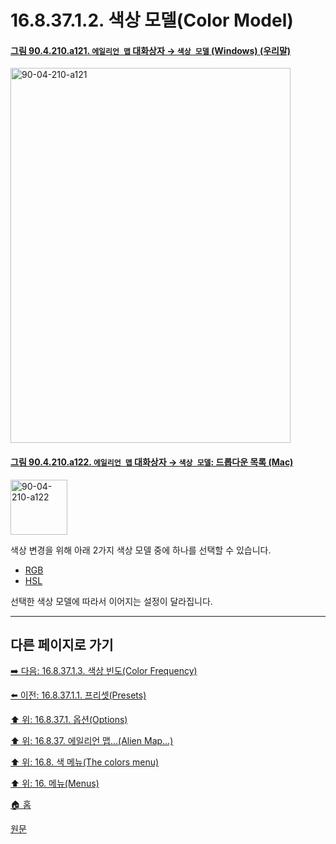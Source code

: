 # 16.8.37.1.2. 색상 모델(Color Model)

<a id="90-04-210-a121"></a>

#### [그림 90.4.210.a121. `에일리언 맵` 대화상자 → `색상 모델` (Windows) (우리말)](./90-04-0210-alien_map.md#90-04-210-a121)
<img width="448" height="600" alt="90-04-210-a121" src="https://github.com/user-attachments/assets/573ffeab-5399-4f0d-aef3-c21561edd8f8" />

<a id="90-04-210-a122"></a>

#### [그림 90.4.210.a122. `에일리언 맵` 대화상자 → `색상 모델`: 드롭다운 목록 (Mac)](./90-04-0210-alien_map.md#90-04-210-a122)
<img width="91" height="88" alt="90-04-210-a122" src="https://github.com/user-attachments/assets/47907ea4-4df7-4c25-ade4-060a5c81fa11" />

색상 변경을 위해 아래 2가지 색상 모델 중에 하나를 선택할 수 있습니다.

- [RGB](./19-glossaryx-color_model_rgb.md)
- [HSL](./19-glossaryx-color_model_hsl.md)

선택한 색상 모델에 따라서 이어지는 설정이 달라집니다.

***

## 다른 페이지로 가기

[➡️ 다음: 16.8.37.1.3. 색상 빈도(Color Frequency)](./16-08-37-01-03-color_frequency.md)

[⬅️ 이전: 16.8.37.1.1. 프리셋(Presets)](./16-08-37-01-01-presets.md)

[⬆️ 위: 16.8.37.1. 옵션(Options)](./16-08-37-01-00-options.md)

[⬆️ 위: 16.8.37. 에일리언 맵…(Alien Map…)](./16-08-37-00-alien-map.md)

[⬆️ 위: 16.8. 색 메뉴(The colors menu)](./16-08-00-the-colors-menu.md)

[⬆️ 위: 16. 메뉴(Menus)](./16-00-menus.md)

[🏠 홈](./00-home.md)

[원문](https://docs.gimp.org/2.10/ko/gimp-filter-alien-map.html#idm33060)